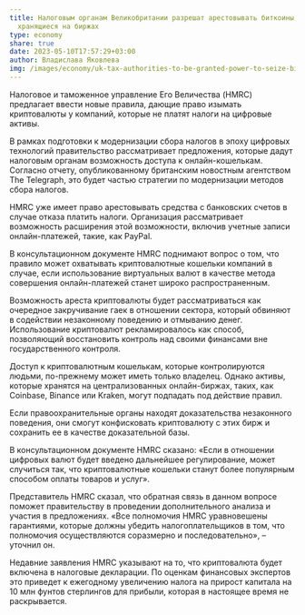 ```yaml
---
title: Налоговым органам Великобритании разрешат арестовывать биткоины,
  хранящиеся на биржах
type: economy
share: true
date: 2023-05-10T17:57:29+03:00
author: Владислава Яковлева
img: /images/economy/uk-tax-authorities-to-be-granted-power-to-seize-bitcoin-held-on-exchanges.jpg
---
```

Налоговое и таможенное управление Его Величества (HMRC) предлагает ввести новые правила, дающие право изымать криптовалюты у компаний, которые не платят налоги на цифровые активы.

В рамках подготовки к модернизации сбора налогов в эпоху цифровых технологий правительство рассматривает предложения, которые дадут налоговым органам возможность доступа к онлайн-кошелькам. Согласно отчету, опубликованному британским новостным агентством The Telegraph, это будет частью стратегии по модернизации методов сбора налогов.

HMRC уже имеет право арестовывать средства с банковских счетов в случае отказа платить налоги. Организация рассматривает возможность расширения этой возможности, включив учетные записи онлайн-платежей, такие, как PayPal.

В консультационном документе HMRC поднимают вопрос о том, что правило может охватывать криптовалютные кошельки компаний в случае, если использование виртуальных валют в качестве метода совершения онлайн-платежей станет широко распространенным.

Возможность ареста криптовалюты будет рассматриваться как очередное закручивание гаек в отношении сектора, который обвиняют в содействии незаконному поведению и отмыванию денег. Использование криптовалют рекламировалось как способ, позволяющий восстановить контроль над своими финансами вне государственного контроля.

Доступ к криптовалютным кошелькам, которые контролируются людьми, по-прежнему может иметь только владелец. Однако активы, которые хранятся на централизованных онлайн-биржах, таких, как Coinbase, Binance или Kraken, могут подпадать под действие правил.

Если правоохранительные органы находят доказательства незаконного поведения, они смогут конфисковать криптовалюту с этих бирж и сохранить ее в качестве доказательной базы.

В консультационном документе HMRC сказано: «Если в отношении цифровых валют будет введено дальнейшее регулирование, может случиться так, что криптовалютные кошельки станут более популярным способом оплаты товаров и услуг».

Представитель HMRC сказал, что обратная связь в данном вопросе поможет правительству в проведении дополнительного анализа и участия в предложениях. «Все полномочия HMRC уравновешены гарантиями, которые должны убедить налогоплательщиков в том, что полномочия осуществляются соразмерно и последовательно», – уточнил он.

Недавние заявления HMRC указывают на то, что криптовалюта будет включена в налоговые декларации. По оценкам финансовых экспертов это приведет к ежегодному увеличению налога на прирост капитала на 10 млн фунтов стерлингов для прибыли, которая в настоящее время не раскрывается.